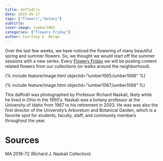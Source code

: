 ```yaml
---
title: daffodils
date: 2019-05-17
tags: ["flowers","botany"]
subtitle: 
cover-image: lumber1065
categories: ["Flowery Friday"]
author: Courtney E. Berge
---
```


Over the last few weeks, we have noticed the flowering of many beautiful spring and summer flowers. So, we thought we would start off the summer sessions with a new series. Every [Flowery Friday](https://harvester.lib.uidaho.edu/series/floweryfriday.html) we will be posting content related flowers from our collections (or walks around the neighborhood).

{% include feature/image.html objectid="lumber1065;lumber1066" %}

{% include feature/image.html objectid="lumber1067;lumber1068" %}

This daffodil was photographed by Professor Richard Naskali, likely while he lived in Ohio in the 1950′s. Naskali was a botany professor at the University of Idaho from 1967 to his retirement in 2003. He was was also the first director of the University’s Arboretum and Botanical Garden, which is a favorite spot for students, faculty, staff, and community members throughout the year.

# Sources

MA 2018-72 (Richard J. Naskali Collection)